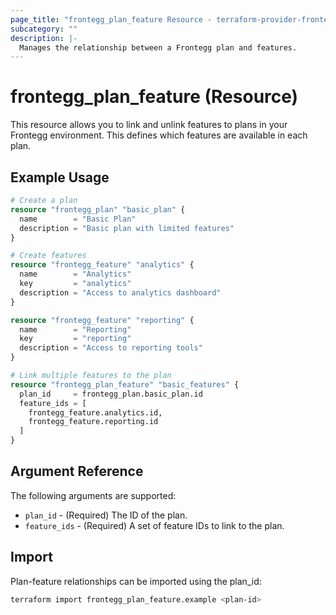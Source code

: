 ```yaml
---
page_title: "frontegg_plan_feature Resource - terraform-provider-frontegg"
subcategory: ""
description: |-
  Manages the relationship between a Frontegg plan and features.
---
```


# frontegg_plan_feature (Resource)

This resource allows you to link and unlink features to plans in your Frontegg environment. This defines which features are available in each plan.

## Example Usage

```terraform
# Create a plan
resource "frontegg_plan" "basic_plan" {
  name        = "Basic Plan"
  description = "Basic plan with limited features"
}

# Create features
resource "frontegg_feature" "analytics" {
  name        = "Analytics"
  key         = "analytics"
  description = "Access to analytics dashboard"
}

resource "frontegg_feature" "reporting" {
  name        = "Reporting"
  key         = "reporting"
  description = "Access to reporting tools"
}

# Link multiple features to the plan
resource "frontegg_plan_feature" "basic_features" {
  plan_id     = frontegg_plan.basic_plan.id
  feature_ids = [
    frontegg_feature.analytics.id,
    frontegg_feature.reporting.id
  ]
}
```

## Argument Reference

The following arguments are supported:

* `plan_id` - (Required) The ID of the plan.
* `feature_ids` - (Required) A set of feature IDs to link to the plan.

## Import

Plan-feature relationships can be imported using the plan_id:

```bash
terraform import frontegg_plan_feature.example <plan-id>
``` 